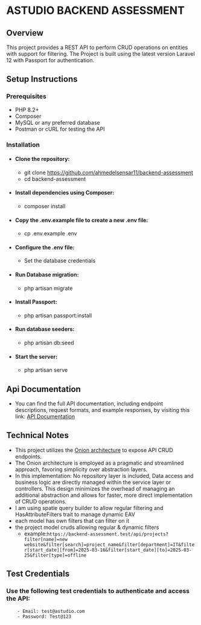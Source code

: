 # ASTUDIO BACKEND ASSESSMENT
## Overview
This project provides a REST API to perform CRUD operations on entities with support for filtering. 
The Project is built using the latest version Laravel 12 with Passport for authentication.

## Setup Instructions

### Prerequisites
- PHP 8.2+
- Composer
- MySQL or any preferred database
- Postman or cURL for testing the API

### Installation
- #### Clone the repository:
  - git clone https://github.com/ahmedelsensar11/backend-assessment
  - cd backend-assessment

- #### Install dependencies using Composer:
  - composer install

- #### Copy the .env.example file to create a new .env file:
  - cp .env.example .env

- #### Configure the .env file:
  - Set the database credentials

- #### Run Database migration:
  - php artisan migrate

- #### Install Passport:
  - php artisan passport:install

- #### Run database seeders:
  - php artisan db:seed

- #### Start the server:
  - php artisan serve

## Api Documentation
- You can find the full API documentation, including endpoint descriptions, request formats, and example responses, by visiting this link:
[API Documentation](https://documenter.getpostman.com/view/30531413/2sAYdmnTv7#6217032b-e56f-4e83-81d5-1217ce7864ee)



## Technical Notes
- This project utilizes the [Onion architecture](https://medium.com/expedia-group-tech/onion-architecture-deed8a554423) to expose API CRUD endpoints. 
- The Onion architecture is employed as a pragmatic and streamlined approach, favoring simplicity over abstraction layers.
- In this implementation: No repository layer is included, Data access and business logic are directly managed within the service layer or controllers. This design minimizes the overhead of managing an additional abstraction and allows for faster, more direct implementation of CRUD operations.
- I am using spatie query builder to allow regular filtering and HasAttributeFilters trait to manage dynamic EAV
- each model has own filters that can filter on it
- the project model cruds allowing regular & dynamic filters 
  - example:`https://backend-assessment.test/api/projects?filter[name]=new website&filter[search]=project_name&filter[department]=IT&filter[start_date][from]=2025-03-16&filter[start_date][to]=2025-03-25&filter[type]=offline`


## Test Credentials
### Use the following test credentials to authenticate and access the API:

        - Email: test@astudio.com
        - Password: Test@123
